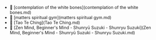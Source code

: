 * 📄 [contemplation of the white bones](contemplation of the white bones.md)
* 📄 [matters spiritual gym](matters spiritual gym.md)
* 📄 [Tao Te Ching](Tao Te Ching.md)
* 📄 [Zen Mind, Beginner's Mind - Shunryū Suzuki - Shunryu Suzuki](Zen Mind, Beginner's Mind - Shunryū Suzuki - Shunryu Suzuki.md)
